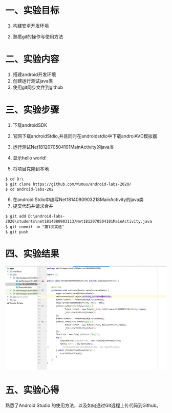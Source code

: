 # 一、实验目标

1. 构建安卓开发环境

2. 熟悉git的操作与使用方法

# 二、实验内容

1. 搭建android开发环境
2. 创建运行测试java类
3. 使用git同步文件到github
# 三、实验步骤

1. 下载androidSDK

2. 官网下载androidStdio,并且同时在androidstdio中下载androiAVD模拟器

3. 运行测试Net1812070504101MainActivity的java类

4. 显示hello world!

5. 将项目克隆到本地

  ```
  $ cd D:\  
  $ git clone https://github.com/Wumuu/android-labs-2020/    
  $ cd android-labs-202
  ```
6. 在android Stdio中编写Net1814080903218MainActivity的java类
7. 提交代码并请求合并
```
$ git add D:\android-labs-2020\students\net1814080903113/Net1812070504101MainActivity.java
$ git commit -m "第1次实验"
$ git push
```
# 四、实验结果

![img](./lab1_1.jpg) 

# 五、实验心得

熟悉了Android Studio 的使用方法，以及如何通过Git远程上传代码到Github。